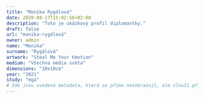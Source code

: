 ```yaml
---
title: "Monika Rygálová"
date: 2020-08-17T15:02:56+02:00
description: "Toto je ukázkový profil diplomantky."
draft: false
url: "monika-rygálová"
owner: admin
name: "Monika"
surname: "Rygálová"
artwork: "Steal Me Your €motion"
medium: "Všechna média světa"
dimensions: "10x10cm"
year: "2021"
study: "mga"
# Zde jsou uvedená metadata, která se přímo nezobrazují, ale slouží při generování webu - tagů pro Facebook a Twitter, atd.
---
```

